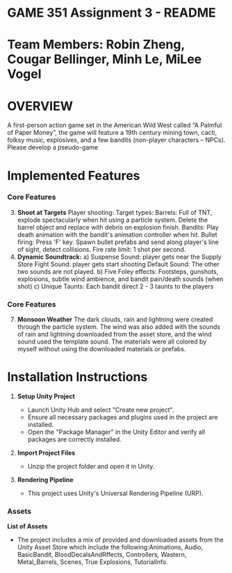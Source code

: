 # GAME 351 Assignment 3 - README
# Team Members: Robin Zheng, Cougar Bellinger, Minh Le, MiLee Vogel
# OVERVIEW
A first-person action game set in the American Wild West called “A Palmful of Paper Money”, the game will feature a 19th century mining town, cacti, folksy music, explosives, 
and a few bandits (non-player characters – NPCs). Please develop a pseudo-game 
# Implemented Features
### Core Features
3. **Shoot at Targets**
   Player shooting:
   Target types:
   Barrels: Full of TNT, explode spectacularly when hit using a particle system. Delete the barrel object and replace with debris on explosion finish.
   Bandits: Play death animation with the bandit's animation controller when hit.
   Bullet firing: Press 'F' key. Spawn bullet prefabs and send along player's line of sight, detect collisions.
   Fire rate limit: 1 shot per second.
4. **Dynamic Soundtrack:**
   a) Suspense Sound: player gets near the Supply Store
      Fight Sound: player gets start shooting
      Default Sound: The other two sounds are not played.
   b) Five Foley effects: Footsteps, gunshots, explosions, subtle wind ambience, and bandit pain/death sounds (when shot)
   c) Unique Taunts: Each bandit direct 2 - 3 taunts to the players

### Core Features
7. **Monsoon Weather**
   The dark clouds, rain and lightning were created through the particle system. The wind was also added with the sounds of rain and lightning downloaded from the asset store, and the wind sound used the template sound. The materials were all colored by myself without using the downloaded materials or prefabs.

# Installation Instructions

1. **Setup Unity Project**
   - Launch Unity Hub and select "Create new project".
   - Ensure all necessary packages and plugins used in the project are installed.
   - Open the "Package Manager" in the Unity Editor and verify all packages are correctly installed.

2. **Import Project Files**
   - Unzip the project folder and open it in Unity.

3. **Rendering Pipeline**
   - This project uses Unity's Universal Rendering Pipeline (URP).
### Assets

   **List of Assets**
   -  The project includes a mix of provided and downloaded assets from the Unity Asset Store which include the following:Animations, Audio, BasicBandit, BloodDecalsAndRffects, Controllers, Wastern, Metal_Barrels, Scenes, True Explosions, Tutoriallnfo.
